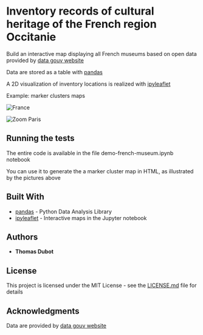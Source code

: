 # Inventory records of cultural heritage of the French region Occitanie

Build an interactive map displaying all French museums based on open data provided by [data gouv website](https://www.data.gouv.fr/fr/datasets/musees-de-france-1/)

Data are stored as a table with [pandas](https://pandas.pydata.org/)

A 2D visualization of inventory locations is realized with [ipyleaflet](https://ipyleaflet.readthedocs.io/en/latest/)

Example: marker clusters maps

![France](france.png)

![Zoom Paris](zoom-paris.png)

## Running the tests

The entire code is available in the file demo-french-museum.ipynb notebook

You can use it to generate the a marker cluster map in HTML, as illustrated by the pictures above


## Built With

* [pandas](https://pandas.pydata.org/) - Python Data Analysis Library 
* [ipyleaflet](https://ipyleaflet.readthedocs.io/en/latest/) - Interactive maps in the Jupyter notebook


## Authors

* **Thomas Dubot** 

## License

This project is licensed under the MIT License - see the [LICENSE.md](LICENSE.md) file for details


## Acknowledgments

Data are provided by [data gouv website](https://www.data.gouv.fr/fr/datasets/musees-de-france-1/)



